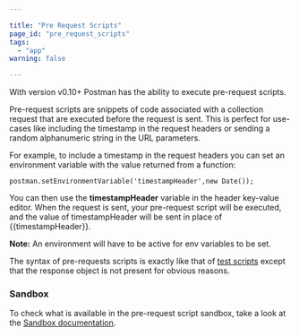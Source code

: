 ```yaml
---

title: "Pre Request Scripts"
page_id: "pre_request_scripts"
tags: 
  - "app"
warning: false

---
```


With version v0.10+ Postman has the ability to execute pre-request scripts.

Pre-request scripts are snippets of code associated with a collection request that are executed before the request is sent. This is perfect for use-cases like including the timestamp in the request headers or sending a random alphanumeric string in the URL parameters.

For example, to include a timestamp in the request headers you can set an environment variable with the value returned from a function:

    postman.setEnvironmentVariable('timestampHeader',new Date());

You can then use the **timestampHeader** variable in the header key-value editor. When the request is sent, your pre-request script will be executed, and the value of timestampHeader will be sent in place of {{timestampHeader}}.

**Note:** An environment will have to be active for env variables to be set.

The syntax of pre-requests scripts is exactly like that of [test scripts][0] except that the response object is not present for obvious reasons.

### Sandbox

To check what is available in the pre-request script sandbox, take a look at the [Sandbox documentation][1].


[0]: https://www.getpostman.com/docs/jetpacks_writing_tests
[1]: https://www.getpostman.com/docs/jetpacks_sandbox
